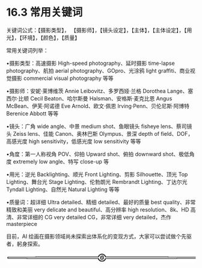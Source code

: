 # 16.3 常用关键词

关键词公式：【摄影类型】， 【摄影师】，【镜头设定】，【主体】，【主体设定】，【用光】，【环境】，【颜色】，【质量】

常用关键词列举：

•摄影类型：高速摄影 High-speed photography、延时摄影 time-lapse photography、航拍 aerial photography、GOpro、光涂鸦 light graffiti、商业视觉摄影 commercial visual photography 等等

•摄影师：安妮·莱博维茨 Annie Leibovitz、多罗西娅·兰格 Dorothea Lange、塞西尔·比顿 Cecil Beaton、哈尔斯曼 Halsman、安格斯·麦克比恩 Angus McBean、伊芙·阿诺德 Eve Arnold、欧文·佩恩 Irving·Penn、贝伦尼斯·阿博特 Berenice Abbott 等等

•镜头：广角 wide angle、中景 medium shot、鱼眼镜头 fisheye lens、蔡司镜头 Zeiss lens、佳能 Canon、奥林巴斯 Olympus、景深 depth of field、DOF，高感光度 high sensitivity，低感光度 low sensitivity 等等

•角度：第一人称视角 POV、仰拍 Upward shot、俯拍 downward shot、极低角度 extremely low angle、特写 close-up 等

•用光：逆光 Backlighting、顺光 Front Lighting、剪影 Silhouette、顶光 Top Lighting、舞台光 Stage Lighting、伦勃朗光 Rembrandt Lighting、丁达尔光 Tyndall Lighting、自然光 Natural Lighting 等等

•质量词：超详细 Ultra detailed、精细 detailed、最好的质量 best quality、非常精致和美丽 very delicate and beautiful、高分辨率 high resolution、8k、HD 高清、非常详细的 CG very detailed CG，非常详细 very detailed，杰作 masterpiece

目前，AI 绘画在摄影领域尚未探索出体系化的变现方式，大家可以尝试做个先驱者，躬身探索。

![](img/e12d1c8b9f4ffdf6c4edf913cceed533.png)